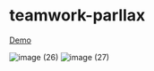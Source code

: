 # teamwork-parllax
[Demo](https://alikhazaeii.github.io/teamwork-parllax/)

![image (26)](https://github.com/user-attachments/assets/84176338-fe7f-4bd0-87ae-5e47bf0a7e12)
![image (27)](https://github.com/user-attachments/assets/e4a3c6f3-4bc8-4924-af49-180f6002fef3)

